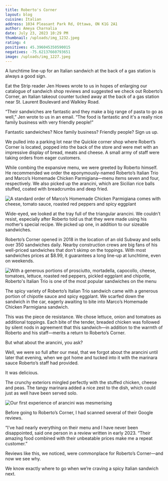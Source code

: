 ```yaml
---
title: Roberto's Corner
layout: blog
cuisine: Italian
address: 1034 Pleasant Park Rd, Ottawa, ON K1G 2A1
author: Ameya Charnalia
date: July 23, 2023 10:29 PM
thumbnail: /uploads/img_1232.jpeg
rating: 4
positives: 45.396045350590015
negatives: -75.62137660793651
image: /uploads/img_1227.jpeg
---
```

A lunchtime line-up for an Italian sandwich at the back of a gas station is always a good sign.

Eat the Strip reader Jen Howes wrote to us in hopes of enlarging our catalogue of sandwich shop reviews and suggested we check out Roberto’s Corner, an Italian takeout counter tucked away at the back of a gas station near St. Laurent Boulevard and Walkley Road.

“Their sandwiches are fantastic and they make a big range of pasta to go as well,” Jen wrote to us in an email. “The food is fantastic and it's a really nice family business with very friendly people!”

Fantastic sandwiches? Nice family business? Friendly people? Sign us up.

We pulled into a parking lot near the Quickie corner shop where Robert’s Corner is located, popped into the back of the store and were met with an impressive display of bread, meats and cheese. A small army of staff were taking orders from eager customers.

While combing the expansive menu, we were greeted by Roberto himself. He recommended we order the eponymously-named Roberto’s Italian Trio and Marco’s Homemade Chicken Parmigiana—menu items seven and four, respectively. We also picked up the arancini, which are Sicilian rice balls stuffed, coated with breadcrumbs and deep fried.

![A standard order of Marco’s Homemade Chicken Parmigiana comes with cheese, tomato sauce, roasted red peppers and spicy eggplant](/uploads/img_1228.jpeg "Marco’s Homemade Chicken Parmigiana")

Wide-eyed, we looked at the tray full of the triangular arancini. We couldn’t resist, especially after Roberto told us that they were made using his mother’s special recipe. We picked up one, in addition to our sizeable sandwiches.

Roberto’s Corner opened in 2018 in the location of an old Subway and sells over 350 sandwiches daily. Nearby construction crews are big fans of his well-priced sandwiches that don’t skimp on the toppings. With most sandwiches prices at $8.99, it guarantees a long line-up at lunchtime, even on weekends. 

![With a generous portions of prosciutto, mortadella, capocollo, cheese, tomatoes, lettuce, roasted red peppers, pickled eggplant and chipotle, Roberto's Italian Trio is one of the most popular sandwiches on the menu](/uploads/img_1230.jpeg "Roberto’s Italian Trio")

The spicy variety of Roberto’s Italian Trio sandwich came with a generous portion of chipotle sauce and spicy eggplant. We scarfed down the sandwich in the car, eagerly awaiting to bite into Marco’s Homemade Chicken Parmigiana sandwich. 

This was the piece de resistance. We chose lettuce, onion and tomatoes as additional toppings. Each bite of the tender, breaded chicken was followed by silent nods in agreement that this sandwich—in addition to the warmth of Roberto and his staff—merits a return to Roberto’s Corner. 

But what about the arancini, you ask? 

Well, we were so full after our meal, that we forgot about the arancini until later that evening, when we got home and tucked into it with the marinara sauce Roberto’s staff had provided. 

It was delicious. 

The crunchy exteriors mingled perfectly with the stuffed chicken, cheese and peas. The tangy marinara added a nice zest to the dish, which could just as well have been served solo.

![Our first experience of arancini was mesmerising](/uploads/img_1232.jpeg "Arancini")

Before going to Roberto’s Corner, I had scanned several of their Google reviews.

“I've had nearly everything on their menu and I have never been disappointed, said one person in a review written in early 2023. “Their amazing food combined with their unbeatable prices make me a repeat customer.”

Reviews like this, we noticed, were commonplace for Roberto’s Corner—and now we see why.

We know exactly where to go when we’re craving a spicy Italian sandwich next.